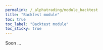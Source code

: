 ```yaml
---
permalink: /_alphatrading/module_backtest
title: "Backtest module"
toc: true
toc_label: "Backtest module"
toc_sticky: true
---
```

Soon ... 